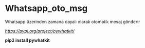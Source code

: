# Whatsapp_oto_msg
Whatsapp üzerinden zamana dayalı olarak otomatik mesaj gönderir

*https://pypi.org/project/pywhatkit/* 

**pip3 install pywhatkit**





